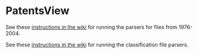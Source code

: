 PatentsView
===========

See these [instructions in the wiki](https://github.com/CSSIP-AIR/PatentsView-DB/wiki/Instructions-for-Running-1976-2001-and-2002-2004-Parsers) for running the parsers for files from 1976-2004.

See these [instructions in the wiki](https://github.com/CSSIP-AIR/PatentsView-DB/wiki/Instructions-for-Running-Classification-Files-Parser-and-Upload) for running the classification file parsers.

